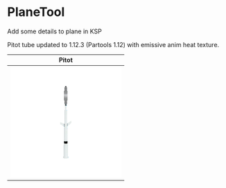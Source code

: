 # PlaneTool
Add some details to plane in KSP

Pitot tube updated to 1.12.3 (Partools 1.12) with emissive anim heat texture.

| Pitot |
| ----------------------------------|
| ![Pitot](DATA&PICTURE/PitoTubeNose_icon.png) |
